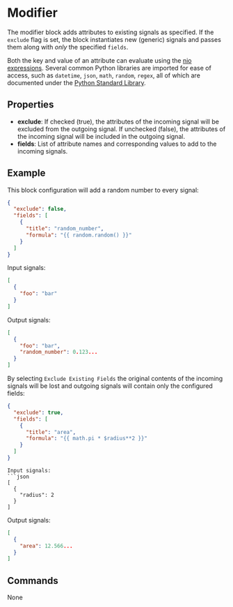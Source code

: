 Modifier
========
The modifier block adds attributes to existing signals as specified. If the `exclude` flag is set, the block instantiates new (generic) signals and passes them along with *only* the specified `fields`.

Both the key and value of an attribute can evaluate using the [nio expressions](https://docs.n.io/blocks/expressions.html?h=expressions). Several common Python libraries are imported for ease of access, such as `datetime`, `json`, `math`, `random`, `regex`, all of which are documented under the [Python Standard Library](https://docs.python.org/3/library/index.html).

Properties
----------
- **exclude**: If checked (true), the attributes of the incoming signal will be excluded from the outgoing signal. If unchecked (false), the attributes of the incoming signal will be included in the outgoing signal.
- **fields**: List of attribute names and corresponding values to add to the incoming signals.

Example
-------
This block configuration will add a random number to every signal:
```json
{
  "exclude": false,
  "fields": [
    {
      "title": "random_number",
      "formula": "{{ random.random() }}"
    }
  ]
}
```
Input signals:
```json
[
  {
    "foo": "bar"
  }
]
```
Output signals:
```json
[
  {
    "foo": "bar",
    "random_number": 0.123...
  }
]
```
By selecting `Exclude Existing Fields` the original contents of the incoming signals will be lost and outgoing signals will contain only the configured fields:
```json
{
  "exclude": true,
  "fields": [
    {
      "title": "area",
      "formula": "{{ math.pi * $radius**2 }}"
    }
  ]
}
```
```
Input signals:
```json
[
  {
    "radius": 2
  }
]
```
Output signals:
```json
[
  {
    "area": 12.566...
  }
]
```

Commands
--------
None

